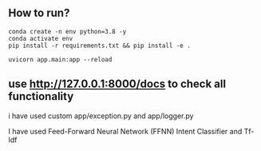 ## How to run?

    conda create -n env python=3.8 -y
    conda activate env
    pip install -r requirements.txt && pip install -e .

    uvicorn app.main:app --reload



## use http://127.0.0.1:8000/docs to check all functionality

 i have used custom app/exception.py and app/logger.py

 I have used Feed-Forward Neural Network (FFNN) Intent Classifier and Tf-Idf
